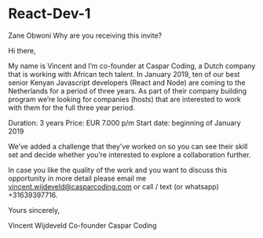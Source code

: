 # React-Dev-1
Zane Obwoni
Why are you receiving this invite?

Hi there,

My name is Vincent and I’m co-founder at Caspar Coding, a Dutch company that is working with African tech talent. In January 2019, ten of our best senior Kenyan Javascript developers (React and Node) are coming to the Netherlands for a period of three years. As part of their company building program we’re looking for companies (hosts) that are interested to work with them for the full three year period. 

Duration: 3 years
Price: EUR 7.000 p/m
Start date: beginning of January 2019

We’ve added a challenge that they’ve worked on so you can see their skill set and decide whether you’re interested to explore a collaboration further. 

In case you like the quality of the work and you want to discuss this opportunity in more detail please email me vincent.wijdeveld@casparcoding.com or call / text (or whatsapp) +31639397716. 

Yours sincerely,

Vincent Wijdeveld
Co-founder 
Caspar Coding
